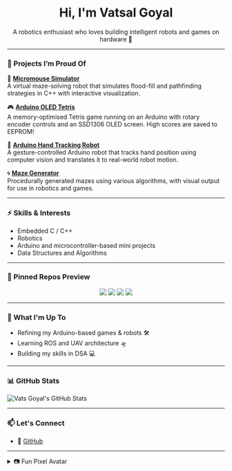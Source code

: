 <h1 align="center">Hi, I'm Vatsal Goyal</h1>
<p align="center">A robotics enthusiast who loves building intelligent robots and games on hardware 🤖</p>

---

### 🔧 Projects I’m Proud Of

🚗 **[Micromouse Simulator](https://github.com/vatsgoyal27/micromouse-simulator)**  
A virtual maze-solving robot that simulates flood-fill and pathfinding strategies in C++ with interactive visualization.

🎮 **[Arduino OLED Tetris](https://github.com/vatsgoyal27/arduino-oled-tetris)**  
A memory-optimised Tetris game running on an Arduino with rotary encoder controls and an SSD1306 OLED screen. High scores are saved to EEPROM!

🧠 **[Arduino Hand Tracking Robot](https://github.com/vatsgoyal27/arduino-hand-tracker)**  
A gesture-controlled Arduino robot that tracks hand position using computer vision and translates it to real-world robot motion.

🌀 **[Maze Generator](https://github.com/vatsgoyal27/maze-generator)**  
Procedurally generated mazes using various algorithms, with visual output for use in robotics and games.

---

### ⚡ Skills & Interests

- Embedded C / C++
- Robotics
- Arduino and microcontroller-based mini projects
- Data Structures and Algorithms

---

### 📌 Pinned Repos Preview

<p align="center">
  <img src="https://github-readme-stats.vercel.app/api/pin/?username=vatsgoyal27&repo=micromouse-simulator&theme=dark" />
  <img src="https://github-readme-stats.vercel.app/api/pin/?username=vatsgoyal27&repo=arduino-oled-tetris&theme=dark" />
  <img src="https://github-readme-stats.vercel.app/api/pin/?username=vatsgoyal27&repo=arduino-hand-tracker&theme=dark" />
  <img src="https://github-readme-stats.vercel.app/api/pin/?username=vatsgoyal27&repo=maze-generator&theme=dark" />
</p>

---

### 🎯 What I'm Up To

- Refining my Arduino-based games & robots 🛠️  
- Learning ROS and UAV architecture 🛸  
- Building my skills in DSA 💻  

---

### 📊 GitHub Stats

![Vats Goyal's GitHub Stats](https://github-readme-stats.vercel.app/api?username=vatsgoyal27&show_icons=true&theme=dark)

---

### 📫 Let's Connect

- 🔗 [GitHub](https://github.com/vatsgoyal27)

---

<details>
<summary>📷 Fun Pixel Avatar</summary>
<p align="center">
  <img src="https://github.com/vatsgoyal27.png" width="100" height="100" style="border-radius: 50%;" />
</p>
</details>
